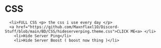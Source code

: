 <h1>CSS</h1>

    
      <li>FULL CSS <p> the css i use every day </p>
      <a href="https://github.com/Maxnflaxl1O/Discord-Stuff/blob/main/BD/CSS/hideserverping.theme.css">CLICK ME<a> </li> 
        <li>Hide Server Ping</li>
        <li>Hide Server Boost ( boost now thing )</li>


